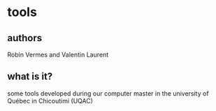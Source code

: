 tools
============

authors
--------------------
Robin Vermes and Valentin Laurent

what is it?
--------------------
some tools developed during our computer master in the university of Québec in Chicoutimi (UQAC)
